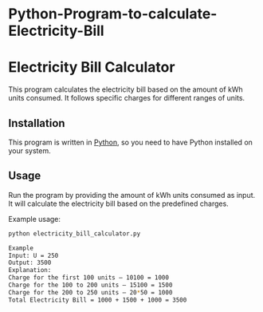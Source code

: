 # Python-Program-to-calculate-Electricity-Bill
# Electricity Bill Calculator

This program calculates the electricity bill based on the amount of kWh units consumed. It follows specific charges for different ranges of units.

## Installation

This program is written in [Python](https://www.python.org/), so you need to have Python installed on your system.

## Usage

Run the program by providing the amount of kWh units consumed as input. It will calculate the electricity bill based on the predefined charges.

Example usage:

```bash
python electricity_bill_calculator.py

Example
Input: U = 250
Output: 3500
Explanation:
Charge for the first 100 units – 10100 = 1000
Charge for the 100 to 200 units – 15100 = 1500
Charge for the 200 to 250 units – 20*50 = 1000
Total Electricity Bill = 1000 + 1500 + 1000 = 3500
